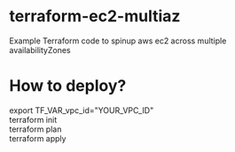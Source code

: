 # terraform-ec2-multiaz
Example Terraform code  to spinup aws ec2 across multiple availabilityZones

# How to deploy?

export TF_VAR_vpc_id="YOUR_VPC_ID"  <br />
terraform init  <br />
terraform plan  <br />
terraform apply  <br />

